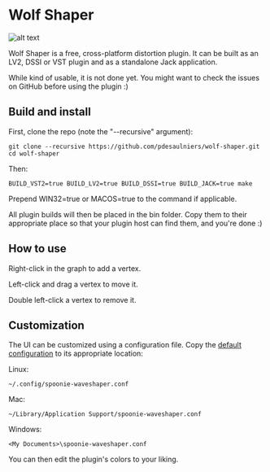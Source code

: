 # Wolf Shaper

![alt text](https://raw.githubusercontent.com/pdesaulniers/spoonie-waveshaper/master/plugins/WaveShaper/Screenshot.png)

Wolf Shaper is a free, cross-platform distortion plugin. It can be built as an LV2, DSSI or VST plugin and as a standalone Jack application.

While kind of usable, it is not done yet. You might want to check the issues on GitHub before using the plugin :)

## Build and install

First, clone the repo (note the "--recursive" argument):

```
git clone --recursive https://github.com/pdesaulniers/wolf-shaper.git
cd wolf-shaper
```

Then:

```
BUILD_VST2=true BUILD_LV2=true BUILD_DSSI=true BUILD_JACK=true make
```

Prepend WIN32=true or MACOS=true to the command if applicable.

All plugin builds will then be placed in the bin folder. Copy them to their appropriate place so that your plugin host can find them, and you're done :)

## How to use

Right-click in the graph to add a vertex. 

Left-click and drag a vertex to move it.

Double left-click a vertex to remove it.

## Customization

The UI can be customized using a configuration file.
Copy the [default configuration](https://github.com/pdesaulniers/spoonie-waveshaper/blob/master/plugins/WaveShaper/Config/Themes/default.conf) to its appropriate location:

Linux:
```
~/.config/spoonie-waveshaper.conf
```
Mac:
```
~/Library/Application Support/spoonie-waveshaper.conf
```
Windows:
```
<My Documents>\spoonie-waveshaper.conf
```

You can then edit the plugin's colors to your liking.
